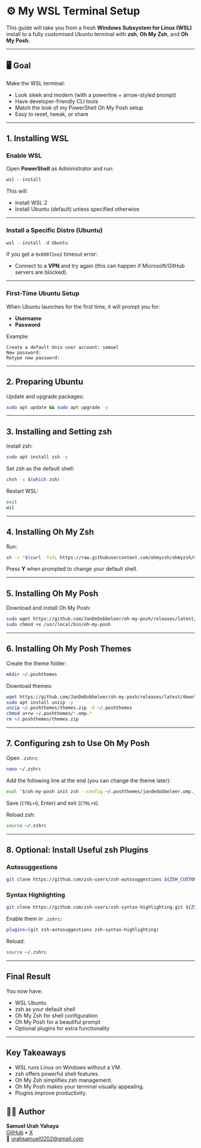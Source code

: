 # ⚙️ My WSL Terminal Setup

This guide will take you from a fresh **Windows Subsystem for Linux (WSL)** install to a fully customised Ubuntu terminal with **zsh**, **Oh My Zsh**, and **Oh My Posh**.

---

## 🖥️ Goal

Make the WSL terminal:

- Look sleek and modern (with a powerline + arrow-styled prompt)
- Have developer-friendly CLI tools
- Match the look of my PowerShell Oh My Posh setup
- Easy to reset, tweak, or share

---

## 1. Installing WSL

### Enable WSL
Open **PowerShell** as Administrator and run:
```powershell
wsl --install
```
This will:
- Install WSL 2
- Install Ubuntu (default) unless specified otherwise

---

### Install a Specific Distro (Ubuntu)
```powershell
wsl --install -d Ubuntu
```
If you get a `0x80072ee2` timeout error:
- Connect to a **VPN** and try again (this can happen if Microsoft/GitHub servers are blocked).

---

### First-Time Ubuntu Setup
When Ubuntu launches for the first time, it will prompt you for:
- **Username**
- **Password**
  
Example:
```plaintext
Create a default Unix user account: samuel
New password:
Retype new password:
```

---

## 2. Preparing Ubuntu

Update and upgrade packages:
```bash
sudo apt update && sudo apt upgrade -y
```

---

## 3. Installing and Setting zsh

Install zsh:
```bash
sudo apt install zsh -y
```

Set zsh as the default shell:
```bash
chsh -s $(which zsh)
```

Restart WSL:
```bash
exit
wsl
```

---

## 4. Installing Oh My Zsh

Run:
```bash
sh -c "$(curl -fsSL https://raw.githubusercontent.com/ohmyzsh/ohmyzsh/master/tools/install.sh)"
```
Press **Y** when prompted to change your default shell.

---

## 5. Installing Oh My Posh

Download and install Oh My Posh:
```bash
sudo wget https://github.com/JanDeDobbeleer/oh-my-posh/releases/latest/download/posh-linux-amd64 -O /usr/local/bin/oh-my-posh
sudo chmod +x /usr/local/bin/oh-my-posh
```

---

## 6. Installing Oh My Posh Themes

Create the theme folder:
```bash
mkdir ~/.poshthemes
```

Download themes:
```bash
wget https://github.com/JanDeDobbeleer/oh-my-posh/releases/latest/download/themes.zip -O ~/.poshthemes/themes.zip
sudo apt install unzip -y
unzip ~/.poshthemes/themes.zip -d ~/.poshthemes
chmod u+rw ~/.poshthemes/*.omp.*
rm ~/.poshthemes/themes.zip
```

---

## 7. Configuring zsh to Use Oh My Posh

Open `.zshrc`:
```bash
nano ~/.zshrc
```

Add the following line at the end (you can change the theme later):
```bash
eval "$(oh-my-posh init zsh --config ~/.poshthemes/jandedobbeleer.omp.json)"
```

Save (`CTRL+O`, Enter) and exit (`CTRL+X`).

Reload zsh:
```bash
source ~/.zshrc
```

---

## 8. Optional: Install Useful zsh Plugins

### Autosuggestions
```bash
git clone https://github.com/zsh-users/zsh-autosuggestions ${ZSH_CUSTOM:-~/.oh-my-zsh/custom}/plugins/zsh-autosuggestions
```

### Syntax Highlighting
```bash
git clone https://github.com/zsh-users/zsh-syntax-highlighting.git ${ZSH_CUSTOM:-~/.oh-my-zsh/custom}/plugins/zsh-syntax-highlighting
```

Enable them in `.zshrc`:
```bash
plugins=(git zsh-autosuggestions zsh-syntax-highlighting)
```

Reload:
```bash
source ~/.zshrc
```

---

## Final Result
You now have:
- WSL Ubuntu
- zsh as your default shell
- Oh My Zsh for shell configuration
- Oh My Posh for a beautiful prompt
- Optional plugins for extra functionality

---

## Key Takeaways
- WSL runs Linux on Windows without a VM.
- zsh offers powerful shell features.
- Oh My Zsh simplifies zsh management.
- Oh My Posh makes your terminal visually appealing.
- Plugins improve productivity.

## 🧑‍💻 Author

**Samuel Urah Yahaya**  
[GitHub](https://github.com/Sammy949) • [X](https://www.x.com/I_am_SamY01/)  
📧 urahsamuel0202@gmail.com
